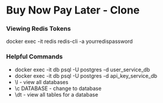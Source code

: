# Buy Now Pay Later - Clone

### Viewing Redis Tokens
docker exec -it redis redis-cli -a yourredispassword

### Helpful Commands
- docker exec -it db psql -U postgres -d user_service_db    
- docker exec -it db psql -U postgres -d api_key_service_db
- \l - view all databases
- \c DATABASE - change to database
- \dt - view all tables for a database